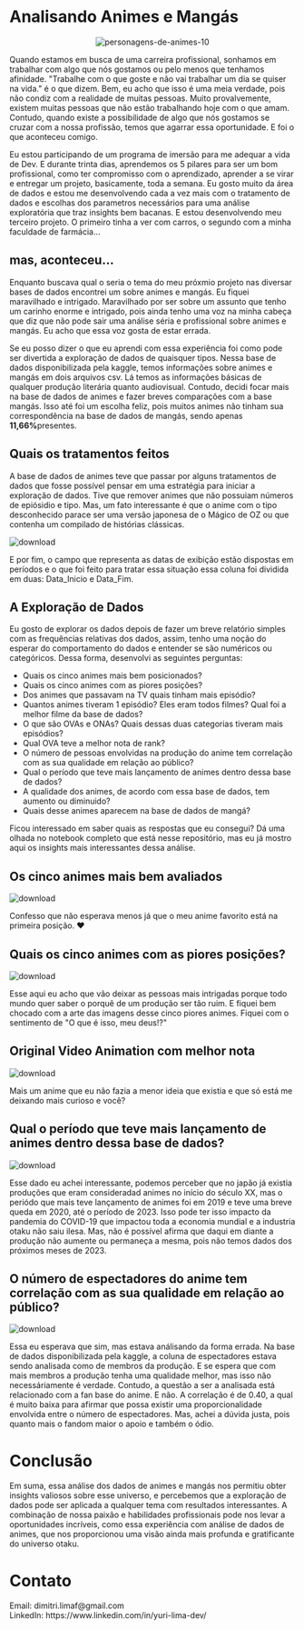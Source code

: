 # Analisando Animes e Mangás

<center>
  
  ![personagens-de-animes-10](https://github.com/yurilimadev/analisando-animes/assets/108006649/5f081091-a54a-40d7-bf88-d62091dcd95a)
  
</center>

<p>Quando estamos em busca de uma carreira profissional, sonhamos em trabalhar com algo que nós gostamos ou pelo menos que tenhamos afinidade. "Trabalhe com o que goste e não vai trabalhar um dia se quiser na vida." é o que dizem. Bem, eu acho que isso é uma meia verdade, pois não condiz com a realidade de muitas pessoas. Muito provalvemente, existem muitas pessoas que não estão trabalhando hoje com o que amam. Contudo, quando existe a possibilidade de algo que nós gostamos se cruzar com a nossa profissão, temos que agarrar essa oportunidade. E foi o que aconteceu comigo.</p>
<p>Eu estou participando de um programa de imersão para me adequar a vida de Dev. E durante trinta dias, aprendemos os 5 pilares para ser um bom profissional, como ter compromisso com o aprendizado, aprender a se virar e entregar um projeto, basicamente, toda a semana. Eu gosto muito da área de dados e estou me desenvolvendo cada a vez mais com o tratamento de dados e escolhas dos parametros necessários para uma análise exploratória que traz insights bem bacanas. E estou desenvolvendo meu terceiro projeto. O primeiro tinha a ver com carros, o segundo com a minha faculdade de farmácia...</p>
<h2>mas, aconteceu...</h2>
<p>Enquanto buscava qual o seria o tema do meu próxmio projeto nas diversar bases de dados encontrei um sobre animes e mangás. Eu fiquei maravilhado e intrigado. Maravilhado por ser sobre um assunto que tenho um carinho enorme e intrigado, pois ainda tenho uma voz na minha cabeça que diz que não pode sair uma análise séria e profissional sobre animes e mangás. Eu acho que essa voz gosta de estar errada. 
</p>
<p>Se eu posso dizer o que eu aprendi com essa experiência foi como pode ser divertida a exploração de dados de quaisquer tipos. Nessa base de dados disponibilizada pela kaggle, temos informações sobre animes e mangás em dois arquivos csv. Lá temos as informações básicas de qualquer produção literária quanto audiovisual. Contudo, decidi focar mais na base de dados de animes e fazer breves comparações com a base mangás. Isso até foi um escolha feliz, pois muitos animes não tinham sua correspondência na base de dados de mangás, sendo apenas <strong>11,66%</strong>presentes.</p>
<h2>Quais os tratamentos feitos</h2>
<p>A base de dados de animes teve que passar por alguns tratamentos de dados que fosse possível pensar em uma estratégia para iniciar a exploração de dados. Tive que remover animes que não possuiam números de epiósidio e tipo. Mas, um fato interessante é que o anime com o tipo desconhecido parace ser uma versão japonesa de o Mágico de OZ ou que contenha um compilado de histórias clássicas.</p>

![download](https://github.com/yurilimadev/analisando-animes/assets/108006649/714612b4-f9e6-4b8a-ab78-b4e0de0b40d7)

<p>E por fim, o campo que representa as datas de exibição estão dispostas em períodos e o que foi feito para tratar essa situação essa coluna foi dividida em duas: Data_Inicio e Data_Fim.</p>

<h2>A Exploração de Dados</h2>
<p>Eu gosto de explorar os dados depois de fazer um breve relatório simples com as frequências relativas dos dados, assim, tenho uma noção do esperar do comportamento do dados e entender se são numéricos ou categóricos. Dessa forma, desenvolvi as seguintes perguntas: </p>

* Quais os cinco animes mais bem posicionados?
* Quais os cinco animes com as piores posições?
* Dos animes que passavam na TV quais tinham mais episódio?
* Quantos animes tiveram 1 episódio? Eles eram todos filmes? Qual foi a melhor filme da base de dados?
* O que são OVAs e ONAs? Quais dessas duas categorias tiveram mais episódios?
* Qual OVA teve a melhor nota de rank?
* O número de pessoas envolvidas na produção do anime tem correlação com as sua qualidade em relação ao público?
* Qual o período que teve mais lançamento de animes dentro dessa base de dados?
* A qualidade dos animes, de acordo com essa base de dados, tem aumento ou diminuido?
* Quais desse animes aparecem na base de dados de mangá?

<p>Ficou interessado em saber quais as respostas que eu consegui? Dá uma olhada no notebook completo que está nesse repositório, mas eu já mostro aqui os insights mais interessantes dessa análise.</p>
<h2>Os cinco animes mais bem avaliados</h2>

![download](https://github.com/yurilimadev/analisando-animes/assets/108006649/deac5e49-1f54-422f-bfb6-6845b842bb6f)

Confesso que não esperava menos já que o meu anime favorito está na primeira posição. ❤️

<h2>Quais os cinco animes com as piores posições?</h2>

![download](https://github.com/yurilimadev/analisando-animes/assets/108006649/085e1b8c-b873-4943-bcd9-313524f162b2)

<p>Esse aqui eu acho que vão deixar as pessoas mais intrigadas porque todo mundo quer saber o porquê de um produção ser tão ruim. E fiquei bem chocado com a arte das imagens desse cinco piores animes. Fiquei com o sentimento de "O que é isso, meu deus!?"</p>

<h2>Original Video Animation com melhor nota</h2>

![download](https://github.com/yurilimadev/analisando-animes/assets/108006649/911fe449-8843-42ab-845c-8ecfa6f95482)

Mais um anime que eu não fazia a menor ideia que existia e que só está me deixando mais curioso e você? 

<h2>Qual o período que teve mais lançamento de animes dentro dessa base de dados?</h2>

![download](https://github.com/yurilimadev/analisando-animes/assets/108006649/ad63bd81-b868-4f2e-bbf9-040ea5c138e0)

Esse dado eu achei interessante, podemos perceber que no japão já existia produções que eram consideradad animes no início do século XX, mas o periódo que mais teve lançamento de animes foi em 2019 e teve uma breve queda em 2020, até o período de 2023. Isso pode ter isso impacto da pandemia do COVID-19 que impactou toda a economia mundial e a industria otaku não saiu ilesa. Mas, não é possível afirma que daqui em diante a produção não aumente ou permaneça a mesma, pois não temos dados dos próximos meses de 2023.

<h2>O número de espectadores do anime tem correlação com as sua qualidade em relação ao público?</h2>

![download](https://github.com/yurilimadev/analisando-animes/assets/108006649/e4ad29c3-79b2-45c2-a423-9dff15c1dfad)

Essa eu esperava que sim, mas estava análisando da forma errada. Na base de dados disponibilizada pela kaggle, a coluna de espectadores estava sendo analisada como de membros da produção. E se espera que com mais membros a produção tenha uma qualidade melhor, mas isso não necessáriamente é verdade. Contudo, a questão a ser a analisada está relacionado com a fan base do anime. E não. A correlação é de 0.40, a qual é muito baixa para afirmar que possa existir uma proporcionalidade envolvida entre o número de espectadores. Mas, achei a dúvida justa, pois quanto mais o fandom maior o apoio e também o ódio. 

<h1>Conclusão</h1>

Em suma, essa análise dos dados de animes e mangás nos permitiu obter insights valiosos sobre esse universo, e percebemos que a exploração de dados pode ser aplicada a qualquer tema com resultados interessantes. A combinação de nossa paixão e habilidades profissionais pode nos levar a oportunidades incríveis, como essa experiência com análise de dados de animes, que nos proporcionou uma visão ainda mais profunda e gratificante do universo otaku.

<h1>Contato</h1>
Email: dimitri.limaf@gmail.com<br>
LinkedIn: https://www.linkedin.com/in/yuri-lima-dev/
